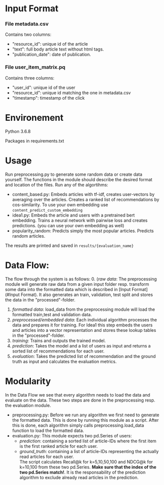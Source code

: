 # Input Format
### File metadata.csv
Contains two columns:
* "resource_id": unique id of the article
* "text": full body article text without html tags. 
* "publication_date": date of publication. 

### File user_item_matrix.pq
Contains three columns:
* "user_id": unique id of the user
* "resource_id": unique id matching the one in metadata.csv
* "timestamp":  timestamp of the click

# Environement
Python 3.6.8

Packages in requirements.txt

# Usage
Run preprocessing.py to generate some random data or create data yourself. The functions in the module should describe 
the desired format and location of the files.
Run any of the algortihms:
* content_based.py: Embeds articles with tf-idf, creates user-vectors by averaging over the articles. Creates a ranked 
                    list of recommendations by cos-similarity. To use your own embedding use 
                    `content_predict_custom_embedding`
* idea1.py: Embeds the article and users with a pretrained bert embedding. Trains a neural network with pairwise loss 
            and creates predictions. (you can use your own embedding as well)
* popularity_random: Predicts simply the most popular articles. Predicts random articles. 

The results are printed and saved in `results/{evaluation_name}` 

# Data Flow:
The flow through the system is as follows:
0. (_raw data_: The preprocessing module will generate raw data from a given input folder resp. 
transform some data into the formatted data which is described in [Input Format](#Input Format).
It also generates an train, validation, test split and stores the data in the "processed"-folder.
1. _formatted data_: load_data from the preprocessing module will load the formatted train,test and validation data.
2. _preprocessed/embedded data_: Each individual algorithm processes the data and prepares it
for training. For Idea1 this step embeds the users and articles into a vector representation and 
stores these lookup tables in the "processed"-folder. 
3. _training_: Trains and outputs the trained model.
4. _prediction_: Takes the model and a list of users as input and returns a sorted list of recommendations for each user.
5. _evaluation_: Takes the predicted list of recommendation and the ground truth as input and
calculates the evaluation metrics.

# Modularity
In the Data Flow we see that every algorithm needs to load the data and evaluate on the data.
These two steps are done in the preprocessing resp. the evaluation module.
* preprocessing.py: Before we run any algorithm we first need to generate the formatted 
data. This is done by running this module as a script. After this is done, each algorithm 
simply calls preprocessing.load_data function to load the formatted data.
* evaluation.py: This module expects two pd.Series of users: 
    * _prediction_: containing a sorted list of article-IDs where the first item is
    the first ranked article for each user.
    * _ground_truth_: containing a list of article-IDs representing the actually read
     articles for each user. 
     \
The script calculates Recall@k for k=5,10,50,100 and NDCG@k for k=10,100 from these two 
pd.Series. **Make sure that the index of the two pd.Series match!**. It is the 
responsability of the prediction algorithm to exclude already read articles in 
the prediction.
